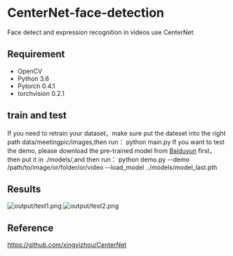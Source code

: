 # CenterNet-face-detection
Face detect and expression recognition in videos use CenterNet

## Requirement
- OpenCV
- Python 3.6
- Pytorch 0.4.1
- torchvision 0.2.1
## train and test
If you need to retrain your dataset，make sure put the dateset into the right path data/meetingpic/images,then run：
python main.py 
If you want to test the demo, please download the pre-trained model from [Baiduyun](https://pan.baidu.com/s/1OT8qffrzAhxn3VFHMR6y3w) first， then
put it in ./models/,and then run：
python demo.py --demo /path/to/image/or/folder/or/video --load_model ../models/model_last.pth
## Results

![output/test1.png](output/6ctdet.png)
![output/test2.png](output/18ctdet.png)

## Reference
https://github.com/xingyizhou/CenterNet


